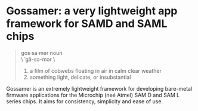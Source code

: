 Gossamer: a very lightweight app framework for SAMD and SAML chips
==================================================================

> gos·sa·mer noun  
> \ ˈgä-sə-mər \  
>  
> 1. a film of cobwebs floating in air in calm clear weather  
> 2. something light, delicate, or insubstantial

Gossamer is an extremely lightweight framework for developing bare-metal firmware applications for the Microchip (neé Atmel) SAM D and SAM L series chips. It aims for consistency, simplicity and ease of use.

